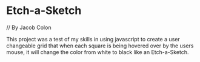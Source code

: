 # Etch-a-Sketch
// By Jacob Colon

This project was a test of my skills in using javascript to create a user changeable grid that when each square is being hovered over by the users mouse, it will change the color from white to black like an Etch-a-Sketch. 